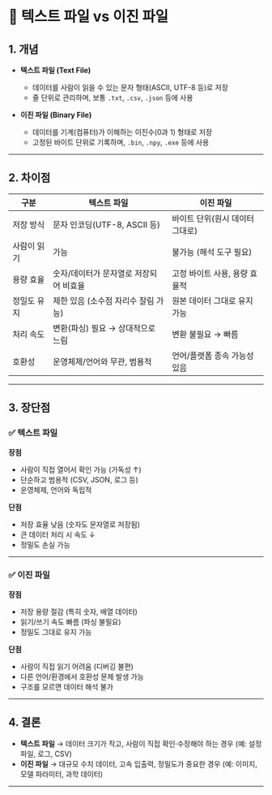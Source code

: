 # 📂 텍스트 파일 vs 이진 파일

## 1. 개념

- **텍스트 파일 (Text File)**

  - 데이터를 사람이 읽을 수 있는 문자 형태(ASCII, UTF-8 등)로 저장
  - 줄 단위로 관리하며, 보통 `.txt`, `.csv`, `.json` 등에 사용

- **이진 파일 (Binary File)**

  - 데이터를 기계(컴퓨터)가 이해하는 이진수(0과 1) 형태로 저장
  - 고정된 바이트 단위로 기록하며, `.bin`, `.npy`, `.exe` 등에 사용

---

## 2. 차이점

| 구분        | 텍스트 파일                            | 이진 파일                       |
| ----------- | -------------------------------------- | ------------------------------- |
| 저장 방식   | 문자 인코딩(UTF-8, ASCII 등)           | 바이트 단위(원시 데이터 그대로) |
| 사람이 읽기 | 가능                                   | 불가능 (해석 도구 필요)         |
| 용량 효율   | 숫자/데이터가 문자열로 저장되어 비효율 | 고정 바이트 사용, 용량 효율적   |
| 정밀도 유지 | 제한 있음 (소수점 자리수 잘림 가능)    | 원본 데이터 그대로 유지 가능    |
| 처리 속도   | 변환(파싱) 필요 → 상대적으로 느림      | 변환 불필요 → 빠름              |
| 호환성      | 운영체제/언어와 무관, 범용적           | 언어/플랫폼 종속 가능성 있음    |

---

## 3. 장단점

### ✅ 텍스트 파일

**장점**

- 사람이 직접 열어서 확인 가능 (가독성 ↑)
- 단순하고 범용적 (CSV, JSON, 로그 등)
- 운영체제, 언어와 독립적

**단점**

- 저장 효율 낮음 (숫자도 문자열로 저장됨)
- 큰 데이터 처리 시 속도 ↓
- 정밀도 손실 가능

---

### ✅ 이진 파일

**장점**

- 저장 용량 절감 (특히 숫자, 배열 데이터)
- 읽기/쓰기 속도 빠름 (파싱 불필요)
- 정밀도 그대로 유지 가능

**단점**

- 사람이 직접 읽기 어려움 (디버깅 불편)
- 다른 언어/환경에서 호환성 문제 발생 가능
- 구조를 모르면 데이터 해석 불가

---

## 4. 결론

- **텍스트 파일** → 데이터 크기가 작고, 사람이 직접 확인·수정해야 하는 경우 (예: 설정 파일, 로그, CSV)
- **이진 파일** → 대규모 수치 데이터, 고속 입출력, 정밀도가 중요한 경우 (예: 이미지, 모델 파라미터, 과학 데이터)

---
